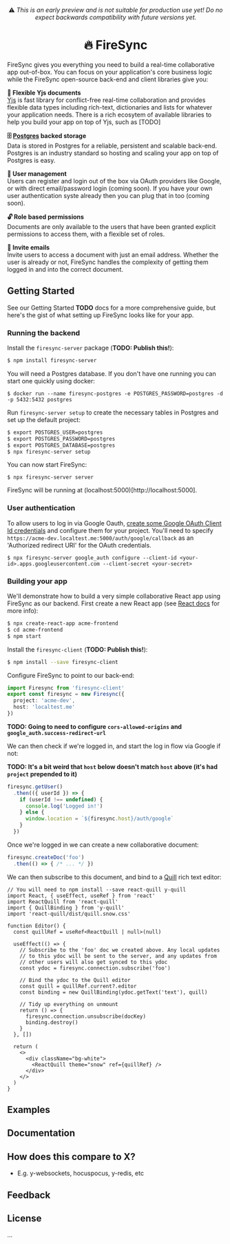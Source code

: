 <p align="center">
⚠️ <em>This is an early preview and is not suitable for production use yet! Do no expect backwards compatibility with future versions yet.</em>
</p>

<h1 align="center">🔥 FireSync</h1>

FireSync gives you everything you need to build a real-time collaborative app out-of-box. You can focus on your application's core business logic while the FireSync open-source back-end and client libraries give you:

**🚀 Flexible Yjs documents** <br/>
[Yjs](https://github.com/yjs/yjs) is fast library for conflict-free real-time collaboration and provides flexible data types including rich-text, dictionaries and lists for whatever your application needs. There is a rich ecosytem of available libraries to help you build your app on top of Yjs, such as [TODO]

**🗄️ [Postgres](https://www.postgresql.org/) backed storage** <br/>
Data is stored in Postgres for a reliable, persistent and scalable back-end. Postgres is an industry standard so hosting and scaling your app on top of Postgres is easy.

**🧑 User management** <br/>
Users can register and login out of the box via OAuth providers like Google, or with direct email/password login (coming soon). If you have your own user authentication syste already then you can plug that in too (coming soon).

**🔓 Role based permissions** <br/>
Documents are only available to the users that have been granted explicit permissions to access them, with a flexible set of roles.

**📧 Invite emails** <br/>
Invite users to access a document with just an email address. Whether the user is already or not, FireSync handles the complexity of getting them logged in and into the correct document.

## Getting Started

See our Getting Started **TODO** docs for a more comprehensive guide, but here's the gist of what setting up FireSync looks like for your app.

### Running the backend

Install the `firesync-server` package (**TODO: Publish this!**):

```bash
$ npm install firesync-server
```

You will need a Postgres database. If you don't have one running you can start one quickly using docker:

```
$ docker run --name firesync-postgres -e POSTGRES_PASSWORD=postgres -d -p 5432:5432 postgres
```

Run `firesync-server setup` to create the necessary tables in Postgres and set up the default project:

```bash
$ export POSTGRES_USER=postgres
$ export POSTGRES_PASSWORD=postgres
$ export POSTGRES_DATABASE=postgres
$ npx firesync-server setup
```

You can now start FireSync:

```
$ npx firesync-server server
```

FireSync will be running at (localhost:5000)[http://localhost:5000].

### User authentication

To allow users to log in via Google Oauth, [create some Google OAuth Client Id credentials](https://developers.google.com/workspace/guides/create-credentials#oauth-client-id) and configure them for your project. You'll need to specify `https://acme-dev.localtest.me:5000/auth/google/callback` as an 'Authorized redirect URI' for the OAuth credentials.

```
$ npx firesync-server google_auth configure --client-id <your-id>.apps.googleusercontent.com --client-secret <your-secret>
```

### Building your app

We'll demonstrate how to build a very simple collaborative React app using FireSync as our backend. First create a new React app (see [React docs](https://reactjs.org/docs/create-a-new-react-app.html) for more info):

```bash
$ npx create-react-app acme-frontend
$ cd acme-frontend
$ npm start
```

Install the `firesync-client` (**TODO: Publish this!**):

```bash
$ npm install --save firesync-client
```

Configure FireSync to point to our back-end:

```ts
import Firesync from 'firesync-client'
export const firesync = new Firesync({
  project: 'acme-dev',
  host: 'localtest.me'
})
```

**TODO: Going to need to configure `cors-allowed-origins` and `google_auth.success-redirect-url`**

We can then check if we're logged in, and start the log in flow via Google if not:

**TODO: It's a bit weird that `host` below doesn't match `host` above (it's had `project` prepended to it)**

```ts
firesync.getUser()
  .then(({ userId }) => {
    if (userId !== undefined) {
      console.log('Logged in!')
    } else {
      window.location = `${firesync.host}/auth/google`
    }
  })
```

Once we're logged in we can create a new collaborative document:

```ts
firesync.createDoc('foo')
  .then(() => { /* ... */ })
```

We can then subscribe to this document, and bind to a [Quill](https://github.com/quilljs/quill) rich text editor:

```tsx
// You will need to npm install --save react-quill y-quill
import React, { useEffect, useRef } from 'react'
import ReactQuill from 'react-quill'
import { QuillBinding } from 'y-quill'
import 'react-quill/dist/quill.snow.css'

function Editor() {
  const quillRef = useRef<ReactQuill | null>(null)

  useEffect(() => {
    // Subscribe to the 'foo' doc we created above. Any local updates
    // to this ydoc will be sent to the server, and any updates from 
    // other users will also get synced to this ydoc
    const ydoc = firesync.connection.subscribe('foo')

    // Bind the ydoc to the Quill editor
    const quill = quillRef.current?.editor
    const binding = new QuillBinding(ydoc.getText('text'), quill)

    // Tidy up everything on unmount
    return () => {
      firesync.connection.unsubscribe(docKey)
      binding.destroy()
    }
  }, [])

  return (
    <>
      <div className="bg-white">
        <ReactQuill theme="snow" ref={quillRef} />
      </div>
    </>
  )
}
```

## Examples

## Documentation

## How does this compare to X?

* E.g. y-websockets, hocuspocus, y-redis, etc

## Feedback

## License

...
